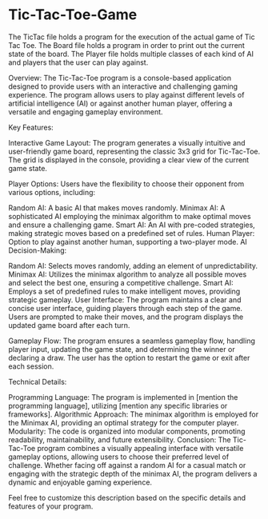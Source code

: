 # Tic-Tac-Toe-Game
The TicTac file holds a program for the execution of the actual game of Tic Tac Toe.
The Board file holds a program in order to print out the current state of the board.
The Player file holds multiple classes of each kind of AI and players that the user can play against.


Overview:
The Tic-Tac-Toe program is a console-based application designed to provide users with an interactive and challenging gaming experience. The program allows users to play against different levels of artificial intelligence (AI) or against another human player, offering a versatile and engaging gameplay environment.

Key Features:

Interactive Game Layout:
The program generates a visually intuitive and user-friendly game board, representing the classic 3x3 grid for Tic-Tac-Toe. The grid is displayed in the console, providing a clear view of the current game state.

Player Options:
Users have the flexibility to choose their opponent from various options, including:

Random AI: A basic AI that makes moves randomly.
Minimax AI: A sophisticated AI employing the minimax algorithm to make optimal moves and ensure a challenging game.
Smart AI: An AI with pre-coded strategies, making strategic moves based on a predefined set of rules.
Human Player: Option to play against another human, supporting a two-player mode.
AI Decision-Making:

Random AI: Selects moves randomly, adding an element of unpredictability.
Minimax AI: Utilizes the minimax algorithm to analyze all possible moves and select the best one, ensuring a competitive challenge.
Smart AI: Employs a set of predefined rules to make intelligent moves, providing strategic gameplay.
User Interface:
The program maintains a clear and concise user interface, guiding players through each step of the game. Users are prompted to make their moves, and the program displays the updated game board after each turn.

Gameplay Flow:
The program ensures a seamless gameplay flow, handling player input, updating the game state, and determining the winner or declaring a draw. The user has the option to restart the game or exit after each session.

Technical Details:

Programming Language: The program is implemented in [mention the programming language], utilizing [mention any specific libraries or frameworks].
Algorithmic Approach: The minimax algorithm is employed for the Minimax AI, providing an optimal strategy for the computer player.
Modularity: The code is organized into modular components, promoting readability, maintainability, and future extensibility.
Conclusion:
The Tic-Tac-Toe program combines a visually appealing interface with versatile gameplay options, allowing users to choose their preferred level of challenge. Whether facing off against a random AI for a casual match or engaging with the strategic depth of the minimax AI, the program delivers a dynamic and enjoyable gaming experience.

Feel free to customize this description based on the specific details and features of your program.
